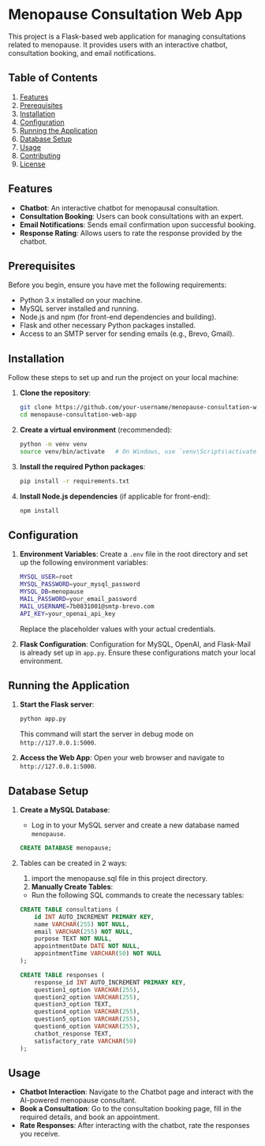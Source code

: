 # Menopause Consultation Web App

This project is a Flask-based web application for managing consultations related to menopause. It provides users with an interactive chatbot, consultation booking, and email notifications.

## Table of Contents

1. [Features](#features)
2. [Prerequisites](#prerequisites)
3. [Installation](#installation)
4. [Configuration](#configuration)
5. [Running the Application](#running-the-application)
6. [Database Setup](#database-setup)
7. [Usage](#usage)
8. [Contributing](#contributing)
9. [License](#license)

## Features

- **Chatbot**: An interactive chatbot for menopausal consultation.
- **Consultation Booking**: Users can book consultations with an expert.
- **Email Notifications**: Sends email confirmation upon successful booking.
- **Response Rating**: Allows users to rate the response provided by the chatbot.

## Prerequisites

Before you begin, ensure you have met the following requirements:

- Python 3.x installed on your machine.
- MySQL server installed and running.
- Node.js and npm (for front-end dependencies and building).
- Flask and other necessary Python packages installed.
- Access to an SMTP server for sending emails (e.g., Brevo, Gmail).

## Installation

Follow these steps to set up and run the project on your local machine:

1. **Clone the repository**:
    ```bash
    git clone https://github.com/your-username/menopause-consultation-web-app.git
    cd menopause-consultation-web-app
    ```

2. **Create a virtual environment** (recommended):
    ```bash
    python -m venv venv
    source venv/bin/activate   # On Windows, use `venv\Scripts\activate`
    ```

3. **Install the required Python packages**:
    ```bash
    pip install -r requirements.txt
    ```

4. **Install Node.js dependencies** (if applicable for front-end):
    ```bash
    npm install
    ```

## Configuration

1. **Environment Variables**: Create a `.env` file in the root directory and set up the following environment variables:

    ```bash
    MYSQL_USER=root
    MYSQL_PASSWORD=your_mysql_password
    MYSQL_DB=menopause
    MAIL_PASSWORD=your_email_password
    MAIL_USERNAME=7b0831001@smtp-brevo.com
    API_KEY=your_openai_api_key
    ```

    Replace the placeholder values with your actual credentials.

2. **Flask Configuration**: Configuration for MySQL, OpenAI, and Flask-Mail is already set up in `app.py`. Ensure these configurations match your local environment.

## Running the Application

1. **Start the Flask server**:
    ```bash
    python app.py
    ```

    This command will start the server in debug mode on `http://127.0.0.1:5000`.

2. **Access the Web App**:
    Open your web browser and navigate to `http://127.0.0.1:5000`.

## Database Setup

1. **Create a MySQL Database**:
    - Log in to your MySQL server and create a new database named `menopause`.

    ```sql
    CREATE DATABASE menopause;
    ```

2. Tables can be created in 2 ways:
    1. import the menopause.sql file in this project directory.
    2. **Manually Create Tables**:
    - Run the following SQL commands to create the necessary tables:

    ```sql
    CREATE TABLE consultations (
        id INT AUTO_INCREMENT PRIMARY KEY,
        name VARCHAR(255) NOT NULL,
        email VARCHAR(255) NOT NULL,
        purpose TEXT NOT NULL,
        appointmentDate DATE NOT NULL,
        appointmentTime VARCHAR(50) NOT NULL
    );

    CREATE TABLE responses (
        response_id INT AUTO_INCREMENT PRIMARY KEY,
        question1_option VARCHAR(255),
        question2_option VARCHAR(255),
        question3_option TEXT,
        question4_option VARCHAR(255),
        question5_option VARCHAR(255),
        question6_option VARCHAR(255),
        chatbot_response TEXT,
        satisfactory_rate VARCHAR(50)
    );
    ```

## Usage

- **Chatbot Interaction**: Navigate to the Chatbot page and interact with the AI-powered menopause consultant.
- **Book a Consultation**: Go to the consultation booking page, fill in the required details, and book an appointment.
- **Rate Responses**: After interacting with the chatbot, rate the responses you receive.



